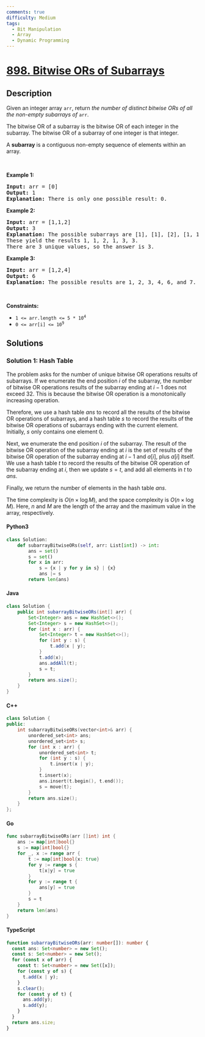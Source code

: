 ```yaml
---
comments: true
difficulty: Medium
tags:
  - Bit Manipulation
  - Array
  - Dynamic Programming
---
```


<!-- problem:start -->

# [898. Bitwise ORs of Subarrays](https://leetcode.com/problems/bitwise-ors-of-subarrays)


## Description

<!-- description:start -->

<p>Given an integer array <code>arr</code>, return <em>the number of distinct bitwise ORs of all the non-empty subarrays of</em> <code>arr</code>.</p>

<p>The bitwise OR of a subarray is the bitwise OR of each integer in the subarray. The bitwise OR of a subarray of one integer is that integer.</p>

<p>A <strong>subarray</strong> is a contiguous non-empty sequence of elements within an array.</p>

<p>&nbsp;</p>
<p><strong class="example">Example 1:</strong></p>

<pre>
<strong>Input:</strong> arr = [0]
<strong>Output:</strong> 1
<strong>Explanation:</strong> There is only one possible result: 0.
</pre>

<p><strong class="example">Example 2:</strong></p>

<pre>
<strong>Input:</strong> arr = [1,1,2]
<strong>Output:</strong> 3
<strong>Explanation:</strong> The possible subarrays are [1], [1], [2], [1, 1], [1, 2], [1, 1, 2].
These yield the results 1, 1, 2, 1, 3, 3.
There are 3 unique values, so the answer is 3.
</pre>

<p><strong class="example">Example 3:</strong></p>

<pre>
<strong>Input:</strong> arr = [1,2,4]
<strong>Output:</strong> 6
<strong>Explanation:</strong> The possible results are 1, 2, 3, 4, 6, and 7.
</pre>

<p>&nbsp;</p>
<p><strong>Constraints:</strong></p>

<ul>
	<li><code>1 &lt;= arr.length &lt;= 5 * 10<sup>4</sup></code></li>
	<li><code>0 &lt;= arr[i] &lt;= 10<sup>9</sup></code></li>
</ul>

<!-- description:end -->

## Solutions

<!-- solution:start -->

### Solution 1: Hash Table

The problem asks for the number of unique bitwise OR operations results of subarrays. If we enumerate the end position $i$ of the subarray, the number of bitwise OR operations results of the subarray ending at $i-1$ does not exceed $32$. This is because the bitwise OR operation is a monotonically increasing operation.

Therefore, we use a hash table $ans$ to record all the results of the bitwise OR operations of subarrays, and a hash table $s$ to record the results of the bitwise OR operations of subarrays ending with the current element. Initially, $s$ only contains one element $0$.

Next, we enumerate the end position $i$ of the subarray. The result of the bitwise OR operation of the subarray ending at $i$ is the set of results of the bitwise OR operation of the subarray ending at $i-1$ and $a[i]$, plus $a[i]$ itself. We use a hash table $t$ to record the results of the bitwise OR operation of the subarray ending at $i$, then we update $s = t$, and add all elements in $t$ to $ans$.

Finally, we return the number of elements in the hash table $ans$.

The time complexity is $O(n \times \log M)$, and the space complexity is $O(n \times \log M)$. Here, $n$ and $M$ are the length of the array and the maximum value in the array, respectively.

<!-- tabs:start -->

#### Python3

```python
class Solution:
    def subarrayBitwiseORs(self, arr: List[int]) -> int:
        ans = set()
        s = set()
        for x in arr:
            s = {x | y for y in s} | {x}
            ans |= s
        return len(ans)
```

#### Java

```java
class Solution {
    public int subarrayBitwiseORs(int[] arr) {
        Set<Integer> ans = new HashSet<>();
        Set<Integer> s = new HashSet<>();
        for (int x : arr) {
            Set<Integer> t = new HashSet<>();
            for (int y : s) {
                t.add(x | y);
            }
            t.add(x);
            ans.addAll(t);
            s = t;
        }
        return ans.size();
    }
}
```

#### C++

```cpp
class Solution {
public:
    int subarrayBitwiseORs(vector<int>& arr) {
        unordered_set<int> ans;
        unordered_set<int> s;
        for (int x : arr) {
            unordered_set<int> t;
            for (int y : s) {
                t.insert(x | y);
            }
            t.insert(x);
            ans.insert(t.begin(), t.end());
            s = move(t);
        }
        return ans.size();
    }
};
```

#### Go

```go
func subarrayBitwiseORs(arr []int) int {
	ans := map[int]bool{}
	s := map[int]bool{}
	for _, x := range arr {
		t := map[int]bool{x: true}
		for y := range s {
			t[x|y] = true
		}
		for y := range t {
			ans[y] = true
		}
		s = t
	}
	return len(ans)
}
```

#### TypeScript

```ts
function subarrayBitwiseORs(arr: number[]): number {
  const ans: Set<number> = new Set();
  const s: Set<number> = new Set();
  for (const x of arr) {
    const t: Set<number> = new Set([x]);
    for (const y of s) {
      t.add(x | y);
    }
    s.clear();
    for (const y of t) {
      ans.add(y);
      s.add(y);
    }
  }
  return ans.size;
}
```

<!-- tabs:end -->

<!-- solution:end -->

<!-- problem:end -->

